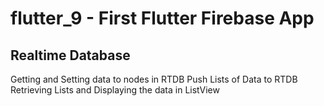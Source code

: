 # flutter_9 - First Flutter Firebase App
## Realtime Database

Getting and Setting data to nodes in RTDB
Push Lists of Data to RTDB
Retrieving Lists and Displaying the data in ListView


